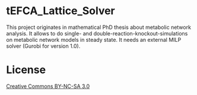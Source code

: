 tEFCA_Lattice_Solver
====================

This project originates in mathematical PhD thesis about metabolic network analysis. It allows to do single- and double-reaction-knockout-simulations on metabolic network models in steady state. It needs an external MILP solver (Gurobi for version 1.0).

License
=======
[Creative Commons BY-NC-SA 3.0](http://creativecommons.org/licenses/by-nc-sa/3.0/)
